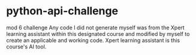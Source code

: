 # python-api-challenge
mod 6 challenge 
Any code I did not generate myself was from the Xpert learning assistant within this designated course and modified by myself to create an applicable and working code. Xpert learning assistant is this course's AI tool.
